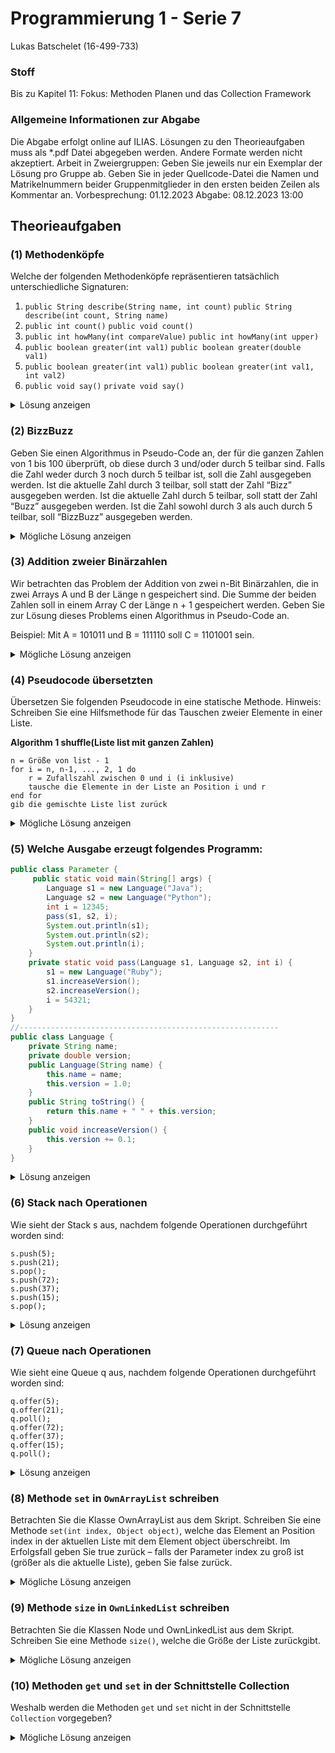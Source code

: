 # Programmierung 1 - Serie 7

Lukas Batschelet (16-499-733)

### Stoff
Bis zu Kapitel 11:
Fokus: Methoden Planen und das Collection Framework

### Allgemeine Informationen zur Abgabe
Die Abgabe erfolgt online auf ILIAS.
Lösungen zu den Theorieaufgaben muss als \*.pdf Datei abgegeben werden. Andere Formate werden nicht akzeptiert.
Arbeit in Zweiergruppen: Geben Sie jeweils nur ein Exemplar der Lösung pro Gruppe ab. Geben Sie in jeder Quellcode-Datei die Namen und Matrikelnummern beider Gruppenmitglieder in den ersten beiden Zeilen als Kommentar an.
Vorbesprechung: 01.12.2023
Abgabe: 08.12.2023 13:00

## Theorieaufgaben

### (1) Methodenköpfe

Welche der folgenden Methodenköpfe repräsentieren tatsächlich unterschiedliche Signaturen:
1. `public String describe(String name, int count)`
     `public String describe(int count, String name)`
2. `public int count()`
   `public void count()`
3. `public int howMany(int compareValue)`
   `public int howMany(int upper)`
4. `public boolean greater(int val1)`
   `public boolean greater(double val1)`
5. `public boolean greater(int val1)`
   `public boolean greater(int val1, int val2)`
6. `public void say()`
   `private void say()`

<details>
	<summary>Lösung anzeigen</summary>

#### Lösung:

1. unterschiedliche Signatur
2. nicht unterschiedlich da nur der Rückgabetyp unterschiedlich ist
3. nicht unterschiedlich da nur der Bezeichner des Parameters anders ist.
4. unterschiedliche Signatur
5. unterschiedliche Signatur
6. nicht unterschiedliche Signatur, da nur die Sichtbarkeit unterschiedlich ist. 

</details>

### (2) BizzBuzz

Geben Sie einen Algorithmus in Pseudo-Code an, der für die ganzen Zahlen von 1 bis 100 überprüft, ob diese durch 3 und/oder durch 5 teilbar sind. Falls die Zahl weder durch 3 noch durch 5 teilbar ist, soll die Zahl ausgegeben werden. Ist die aktuelle Zahl durch 3 teilbar, soll statt der Zahl “Bizz” ausgegeben werden. Ist die aktuelle Zahl durch 5 teilbar, soll statt der Zahl “Buzz” ausgegeben werden. Ist die Zahl sowohl durch 3 als auch durch 5 teilbar, soll “BizzBuzz” ausgegeben werden.

<details>
	<summary>Mögliche Lösung anzeigen</summary>

#### Mögliche Lösung:

```pseudo
FÜR jede Zahl i von 1 bis 100:
    WENN i durch 3 teilbar ist UND i durch 5 teilbar ist:
        Gib "BizzBuzz" aus
    SONST, WENN i nur durch 3 teilbar ist:
        Gib "Bizz" aus
    SONST, WENN i nur durch 5 teilbar ist:
        Gib "Buzz" aus
    SONST:
        Gib die Zahl i aus
```

</details>


### (3) Addition zweier Binärzahlen

Wir betrachten das Problem der Addition von zwei n-Bit Binärzahlen, die in zwei Arrays A und B der Länge n gespeichert sind. Die Summe der beiden Zahlen soll in einem Array C der Länge n + 1 gespeichert werden. Geben Sie zur Lösung dieses Problems einen Algorithmus in Pseudo-Code an.  

Beispiel: Mit A = 101011 und B = 111110 soll C = 1101001 sein.

<details>
	<summary>Mögliche Lösung anzeigen</summary>

#### Mögliche Lösung:

```pseudo
DEFINIERE Algorithmus AddiereBinär(A, B)
    SEI n die Länge von A
    INITIALISIERE Array C mit Länge n + 1 auf Null

    SEI Übertrag = 0
    FÜR i = n - 1 BIS 0 (RÜCKWÄRTS):
        SEI Summe = A[i] + B[i] + Übertrag
        WENN Summe >= 2 DANN
            C[i + 1] = Summe - 2
            Übertrag = 1
        SONST
            C[i + 1] = Summe
            Übertrag = 0

    C[0] = Übertrag
    GIB C ZURÜCK
```

</details>

### (4) Pseudocode übersetzten
Übersetzen Sie folgenden Pseudocode in eine statische Methode. Hinweis: Schreiben Sie eine Hilfsmethode für das Tauschen zweier Elemente in einer Liste.

**Algorithm 1 shuffle(Liste list mit ganzen Zahlen)**
```
n = Größe von list - 1
for i = n, n-1, ..., 2, 1 do
    r = Zufallszahl zwischen 0 und i (i inklusive)
    tausche die Elemente in der Liste an Position i und r
end for
gib die gemischte Liste list zurück
```

<details>
	<summary>Mögliche Lösung anzeigen</summary>

#### Mögliche Lösung:

```java
public static void shuffle(List<Integer> list) {
	int n = list.size() - 1;
	Random random = new Random();

	for (int i = n; i > 0; i--) {
		int r = random.nextInt(i + 1);
		swap(list, i, r);
	}
}

// Hilfsmethode
private static void swap(List<Integer> list, int i, int j) {
	Integer temp = list.get(i);
	list.set(i, list.get(j));
	list.set(j, temp);
}
```

</details>

### (5) Welche Ausgabe erzeugt folgendes Programm:

```java
public class Parameter {
     public static void main(String[] args) {
        Language s1 = new Language("Java");
        Language s2 = new Language("Python");
        int i = 12345;
        pass(s1, s2, i);
        System.out.println(s1);
        System.out.println(s2);
        System.out.println(i);
    }
    private static void pass(Language s1, Language s2, int i) {
        s1 = new Language("Ruby");
        s1.increaseVersion();
        s2.increaseVersion();
        i = 54321;
    }
}
//----------------------------------------------------------
public class Language {
    private String name;
    private double version;
    public Language(String name) {
        this.name = name;
        this.version = 1.0;
    }
    public String toString() {
        return this.name + " " + this.version;
    }
    public void increaseVersion() {
        this.version += 0.1;
    }
}
```

<details>
	<summary>Lösung anzeigen</summary>

#### Lösung:

```text
Ruby 1.1
Python 1.1
12345
```

</details>

### (6) Stack nach Operationen

Wie sieht der Stack s aus, nachdem folgende Operationen durchgeführt worden sind:
```
s.push(5);
s.push(21);
s.pop();
s.push(72);
s.push(37);
s.push(15);
s.pop();
```
<details>
	<summary>Lösung anzeigen</summary>

#### Lösung:

```stack
37 <-- Top
72
5  <-- Bottom
```

</details>


### (7) Queue nach Operationen

Wie sieht eine Queue q aus, nachdem folgende Operationen durchgeführt worden sind:
```
q.offer(5);
q.offer(21);
q.poll();
q.offer(72);
q.offer(37);
q.offer(15);
q.poll();
```

<details>
    <summary>Lösung anzeigen</summary>

#### Lösung:

```queue
15 <-- last in
37
72 <-- first out
```

</details>

### (8) Methode `set` in `OwnArrayList` schreiben

Betrachten Sie die Klasse OwnArrayList aus dem Skript. Schreiben Sie eine Methode `set(int index, Object object)`, welche das Element an Position index in der aktuellen Liste mit dem Element object überschreibt. Im Erfolgsfall geben Sie true zurück – falls der Parameter index zu groß ist (größer als die aktuelle Liste), geben Sie false zurück.

<details>
    <summary>Mögliche Lösung anzeigen</summary>

#### Mögliche Lösung:

```java
public boolean set(int index, Object object){
	if (index >= this.size || index < 0)
		return false;
	listElements[index] = object;
	return true;
	}
}
```

</details>

### (9) Methode `size` in `OwnLinkedList` schreiben

Betrachten Sie die Klassen Node und OwnLinkedList aus dem Skript. Schreiben Sie eine Methode `size()`, welche die Größe der Liste zurückgibt.

<details>
    <summary>Mögliche Lösung anzeigen</summary>

#### Mögliche Lösung:

```java
public int size(){
	if (this.startNode == null)
		return 0;
	Node<E> current = this.startNode;
	int count = 1;
	while (current.getNext() != null){
		current = current.getNext();
		count++;
	}
	return count;
}
```

</details>


### (10) Methoden `get` und `set` in der Schnittstelle Collection

Weshalb werden die Methoden `get` und `set` nicht in der Schnittstelle `Collection` vorgegeben?

<details>
    <summary>Mögliche Lösung anzeigen</summary>

#### Mögliche Lösung:

Die Methoden `get` und `set` sind speziell für Sammlungen des Typs `List` definiert, die eine geordnete und indizierte Struktur aufweisen. Dies ermöglicht es, auf Elemente an einem bestimmten Index zuzugreifen oder sie zu ändern. Im Gegensatz dazu sind die Sammlungstypen `Queue` und `Set`, die ebenfalls die `Collection`-Schnittstelle implementieren, von einer anderen Natur. Bei `Sets`, die eine Gruppe einzigartiger, nicht indizierter Elemente darstellen, und bei `Queues`, die auf dem Prinzip des ersten Hinein, ersten Heraus basieren, wären die Methoden `get` und `set` konzeptionell unpassend. Daher sind diese Methoden nicht in der allgemeinen `Collection`-Schnittstelle enthalten, sondern bleiben spezifisch für Listen, wo sie aufgrund der Natur der Datenstruktur sinnvoll und anwendbar sind.

</details>